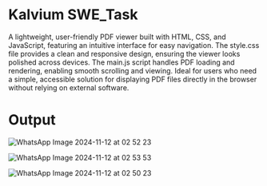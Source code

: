 # Kalvium SWE_Task 

A lightweight, user-friendly PDF viewer built with HTML, CSS, and JavaScript, featuring an intuitive interface for easy navigation. The style.css file provides a clean and responsive design, ensuring the viewer looks polished across devices. The main.js script handles PDF loading and rendering, enabling smooth scrolling and viewing. Ideal for users who need a simple, accessible solution for displaying PDF files directly in the browser without relying on external software.

# Output
![WhatsApp Image 2024-11-12 at 02 52 23](https://github.com/user-attachments/assets/1ce73604-0a41-4387-96b5-c207eda5c167)

![WhatsApp Image 2024-11-12 at 02 53 53](https://github.com/user-attachments/assets/6ca2c075-71d2-47ef-9d3d-8d496e21e854)

![WhatsApp Image 2024-11-12 at 02 50 23](https://github.com/user-attachments/assets/abb61692-080e-4188-a682-ce534a10ea1c)

